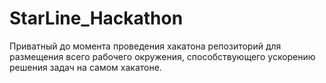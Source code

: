 # StarLine_Hackathon
Приватный до момента проведения хакатона  репозиторий для размещения всего рабочего окружения, способствующего ускорению решения задач на самом хакатоне.



[a relative link]: ./docs/test.md	"TEST"

